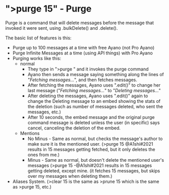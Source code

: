 # ">purge 15" - Purge

Purge is a command that will delete messages before the message that invoked it were sent, using .bulkDelete() and .delete().

The basic list of features is this:
- Purge up to 100 messages at a time with free Ayano (not Pro Ayano)
- Purge Infinite Messages at a time (using API things) with Pro Ayano
- Purging works like this:
  - normal
    - They type in ">purge <number of messages>" and it invokes the purge command
    - Ayano then sends a message saying something along the lines of "_Fetching **<number of messages>** messages..._", and then fetches <number of messages> messages.
    - After fetching the messages, Ayano uses ".edit()" to change her last message ("_Fetching **<number of messages>** messages..._" to "_Deleting **<fetched messages.size>** messages..._"
    - After deleting the messages, Ayano uses ".edit()" again to change the Deleting message to an embed showing the stats of the deletion (such as number of messages deleted, who sent the messages, etc.)
    - After 10 seconds, the embed message and the original purge command message is deleted unless the user (in specific) says cancel, canceling the deletion of the embed.
  - Mentions
    - No Minus - Same as normal, but checks the message's author to make sure it is the mentioned user. (>purge 15 @A1shi#2021 results in 15 messages getting fetched, but it only deletes the ones from me.)
    - Minus - Same as normal, but doesn't delete the mentioned user's messages (>purge 15 -@A1shi#2021 results in 15 messages getting deleted, except mine. (it fetches 15 messages, but skips over my messages when deleting them.)
- Aliases System. (>clear 15 is the same as >prune 15 which is the same as >purge 15, etc.)
